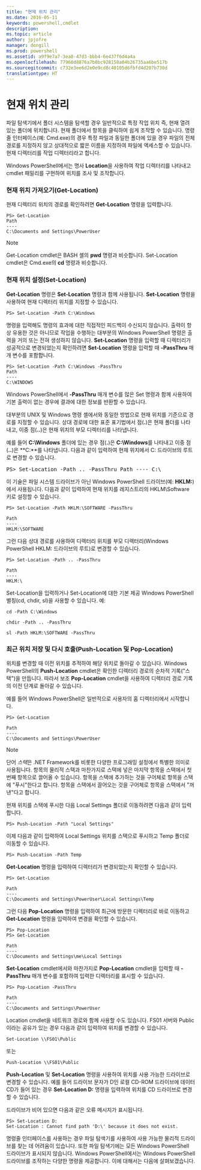 ```yaml
---
title: "현재 위치 관리"
ms.date: 2016-05-11
keywords: powershell,cmdlet
description: 
ms.topic: article
author: jpjofre
manager: dongill
ms.prod: powershell
ms.assetid: a9f9e7a7-3ea8-47d3-bbb4-6e437f6d4a4a
ms.openlocfilehash: 77960d8876a7b0bc928158a04b26735aa6be517b
ms.sourcegitcommit: c732e3ee6d2e0e9cd8c40105d6fbfd4d207b730d
translationtype: HT
---
```

# <a name="managing-current-location"></a>현재 위치 관리
파일 탐색기에서 폴더 시스템을 탐색할 경우 일반적으로 특정 작업 위치 즉, 현재 열려 있는 폴더에 위치합니다. 현재 폴더에서 항목을 클릭하여 쉽게 조작할 수 있습니다. 명령줄 인터페이스(예: Cmd.exe)의 경우 특정 파일과 동일한 폴더에 있을 경우 파일의 전체 경로를 지정하지 않고 상대적으로 짧은 이름을 지정하여 파일에 액세스할 수 있습니다. 현재 디렉터리를 작업 디렉터리라고 합니다.

Windows PowerShell에서는 명사 **Location**을 사용하여 작업 디렉터리를 나타내고 cmdlet 패밀리를 구현하여 위치를 조사 및 조작합니다.

### <a name="getting-your-current-location-get-location"></a>현재 위치 가져오기(Get-Location)
현재 디렉터리 위치의 경로를 확인하려면 **Get-Location** 명령을 입력합니다.

```
PS> Get-Location
Path
----
C:\Documents and Settings\PowerUser
```

> [!NOTE]
> Get-Location cmdlet은 BASH 셸의 **pwd** 명령과 비슷합니다. Set-Location cmdlet은 Cmd.exe의 **cd** 명령과 비슷합니다.

### <a name="setting-your-current-location-set-location"></a>현재 위치 설정(Set-Location)
**Get-Location** 명령은 **Set-Location** 명령과 함께 사용됩니다. **Set-Location** 명령을 사용하여 현재 디렉터리 위치를 지정할 수 있습니다.

```
PS> Set-Location -Path C:\Windows
```

명령을 입력해도 명령의 효과에 대한 직접적인 피드백이 수신되지 않습니다. 출력이 항상 유용한 것은 아니므로 작업을 수행하는 대부분의 Windows PowerShell 명령은 출력을 거의 또는 전혀 생성하지 않습니다. **Set-Location** 명령을 입력할 때 디렉터리가 성공적으로 변경되었는지 확인하려면 **Set-Location** 명령을 입력할 때 **-PassThru** 매개 변수를 포함합니다.

```
PS> Set-Location -Path C:\Windows -PassThru
Path
----
C:\WINDOWS
```

Windows PowerShell에서 **-PassThru** 매개 변수를 많은 Set 명령과 함께 사용하여 기본 출력이 없는 경우에 결과에 대한 정보를 반환할 수 있습니다.

대부분의 UNIX 및 Windows 명령 셸에서와 동일한 방법으로 현재 위치를 기준으로 경로를 지정할 수 있습니다. 상대 경로에 대한 표준 표기법에서 점(**.**)은 현재 폴더를 나타내고, 이중 점(**..**)은 현재 위치의 부모 디렉터리를 나타냅니다.

예를 들어 **C:\\Windows** 폴더에 있는 경우 점(**.**)은 **C:\\Windows**를 나타내고 이중 점(**..**)은 **C:**를 나타냅니다. 다음과 같이 입력하여 현재 위치에서 C: 드라이브의 루트로 변경할 수 있습니다.

<pre>PS> Set-Location -Path .. -PassThru Path ---- C:\</pre>

이 기술은 파일 시스템 드라이브가 아닌 Windows PowerShell 드라이브(예: **HKLM:**)에서 사용됩니다. 다음과 같이 입력하여 현재 위치를 레지스트리의 HKLM\\Software 키로 설정할 수 있습니다.

```
PS> Set-Location -Path HKLM:\SOFTWARE -PassThru

Path
----
HKLM:\SOFTWARE
```

그런 다음 상대 경로를 사용하여 디렉터리 위치를 부모 디렉터리(Windows PowerShell HKLM: 드라이브의 루트)로 변경할 수 있습니다.

```
PS> Set-Location -Path .. -PassThru

Path
----
HKLM:\
```

Set-Location을 입력하거나 Set-Location에 대한 기본 제공 Windows PowerShell 별칭(cd, chdir, sl)을 사용할 수 있습니다. 예:

```
cd -Path C:\Windows
```

```
chdir -Path .. -PassThru
```

```
sl -Path HKLM:\SOFTWARE -PassThru
```

### <a name="saving-and-recalling-recent-locations-push-location-and-pop-location"></a>최근 위치 저장 및 다시 호출(Push-Location 및 Pop-Location)
위치를 변경할 때 이전 위치를 추적하여 해당 위치로 돌아갈 수 있습니다. Windows PowerShell의 **Push-Location** cmdlet은 확인한 디렉터리 경로의 순차적 기록("스택")을 만듭니다. 따라서 보조 **Pop-Location** cmdlet을 사용하여 디렉터리 경로 기록의 이전 단계로 돌아갈 수 있습니다.

예를 들어 Windows PowerShell은 일반적으로 사용자의 홈 디렉터리에서 시작합니다.

```
PS> Get-Location

Path
----
C:\Documents and Settings\PowerUser
```

> [!NOTE]
> 단어 *스택*은 .NET Framework를 비롯한 다양한 프로그래밍 설정에서 특별한 의미로 사용됩니다. 항목의 물리적 스택과 마찬가지로 스택에 넣은 마지막 항목을 스택에서 첫 번째 항목으로 끌어올 수 있습니다. 항목을 스택에 추가하는 것을 구어체로 항목을 스택에 "푸시"한다고 합니다. 항목을 스택에서 끌어오는 것을 구어체로 항목을 스택에서 "꺼낸"다고 합니다.

현재 위치를 스택에 푸시한 다음 Local Settings 폴더로 이동하려면 다음과 같이 입력합니다.

```
PS> Push-Location -Path "Local Settings"
```

이제 다음과 같이 입력하여 Local Settings 위치를 스택으로 푸시하고 Temp 폴더로 이동할 수 있습니다.

```
PS> Push-Location -Path Temp
```

**Get-Location** 명령을 입력하여 디렉터리가 변경되었는지 확인할 수 있습니다.

```
PS> Get-Location

Path
----
C:\Documents and Settings\PowerUser\Local Settings\Temp
```

그런 다음 **Pop-Location** 명령을 입력하여 최근에 방문한 디렉터리로 바로 이동하고 **Get-Location** 명령을 입력하여 변경을 확인할 수 있습니다.

```
PS> Pop-Location
PS> Get-Location

Path
----
C:\Documents and Settings\me\Local Settings
```

**Set-Location** cmdlet에서와 마찬가지로 **Pop-Location** cmdlet을 입력할 때 **-PassThru** 매개 변수를 포함하여 입력한 디렉터리를 표시할 수 있습니다.

```
PS> Pop-Location -PassThru

Path
----
C:\Documents and Settings\PowerUser
```

Location cmdlet을 네트워크 경로와 함께 사용할 수도 있습니다. FS01 서버와 Public이라는 공유가 있는 경우 다음과 같이 입력하여 위치를 변경할 수 있습니다.

```
Set-Location \\FS01\Public
```

또는

```
Push-Location \\FS01\Public
```

**Push-Location** 및 **Set-Location** 명령을 사용하여 위치를 사용 가능한 드라이브로 변경할 수 있습니다. 예를 들어 드라이브 문자가 D인 로컬 CD-ROM 드라이브에 데이터 CD가 들어 있는 경우 **Set-Location D:** 명령을 입력하여 위치를 CD 드라이브로 변경할 수 있습니다.

드라이브가 비어 있으면 다음과 같은 오류 메시지가 표시됩니다.

```
PS> Set-Location D:
Set-Location : Cannot find path 'D:\' because it does not exist.
```

명령줄 인터페이스를 사용하는 경우 파일 탐색기를 사용하여 사용 가능한 물리적 드라이브를 찾는 데 어려움이 있습니다. 또한 파일 탐색기에는 모든 Windows PowerShell 드라이브가 표시되지 않습니다. Windows PowerShell에서는 Windows PowerShell 드라이브를 조작하는 다양한 명령을 제공합니다. 이에 대해서는 다음에 살펴보겠습니다.

